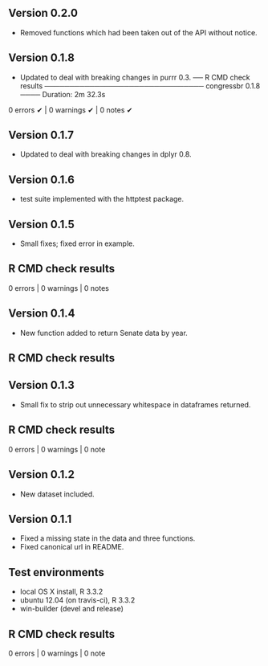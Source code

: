 ## Version 0.2.0

- Removed functions which had been taken out of the API without notice.

## Version 0.1.8
- Updated to deal with breaking changes in purrr 0.3.
── R CMD check results ──────────────────────────────── congressbr 0.1.8 ────
Duration: 2m 32.3s

0 errors ✔ | 0 warnings ✔ | 0 notes ✔

## Version 0.1.7
- Updated to deal with breaking changes in dplyr 0.8.

## Version 0.1.6

- test suite implemented with the httptest package.

## Version 0.1.5

- Small fixes; fixed error in example.

## R CMD check results 

0 errors | 0 warnings | 0 notes 


## Version 0.1.4

- New function added to return Senate data by year.

## R CMD check results

## Version 0.1.3

- Small fix to strip out unnecessary whitespace in dataframes returned.

## R CMD check results

0 errors | 0 warnings | 0 note

## Version 0.1.2

- New dataset included.

## Version 0.1.1

- Fixed a missing state in the data and three functions.
- Fixed canonical url in README.

## Test environments

- local OS X install, R 3.3.2
- ubuntu 12.04 (on travis-ci), R 3.3.2
- win-builder (devel and release)

## R CMD check results

0 errors | 0 warnings | 0 note
